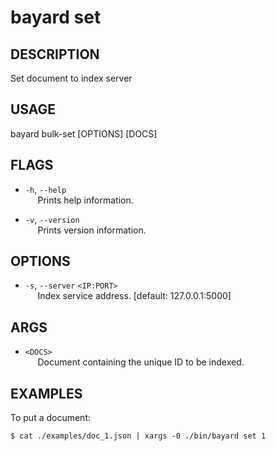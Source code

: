 # bayard set

## DESCRIPTION
Set document to index server

## USAGE
bayard bulk-set [OPTIONS] [DOCS]

## FLAGS
- `-h`, `--help`  
&nbsp;&nbsp;&nbsp;&nbsp; Prints help information.

- `-v`, `--version`  
&nbsp;&nbsp;&nbsp;&nbsp; Prints version information.

## OPTIONS
- `-s`, `--server` `<IP:PORT>`  
&nbsp;&nbsp;&nbsp;&nbsp; Index service address. [default: 127.0.0.1:5000]

## ARGS
- `<DOCS>`  
&nbsp;&nbsp;&nbsp;&nbsp; Document containing the unique ID to be indexed.

## EXAMPLES

To put a document:

```shell script
$ cat ./examples/doc_1.json | xargs -0 ./bin/bayard set 1
```

